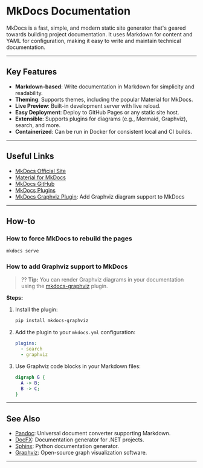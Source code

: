 # MkDocs Documentation

MkDocs is a fast, simple, and modern static site generator that's geared towards building project documentation. It uses Markdown for content and YAML for configuration, making it easy to write and maintain technical documentation.

---

## Key Features

- **Markdown-based**: Write documentation in Markdown for simplicity and readability.
- **Theming**: Supports themes, including the popular Material for MkDocs.
- **Live Preview**: Built-in development server with live reload.
- **Easy Deployment**: Deploy to GitHub Pages or any static site host.
- **Extensible**: Supports plugins for diagrams (e.g., Mermaid, Graphviz), search, and more.
- **Containerized**: Can be run in Docker for consistent local and CI builds.

---

## Useful Links

- [MkDocs Official Site](https://www.mkdocs.org/)
- [Material for MkDocs](https://squidfunk.github.io/mkdocs-material/)
- [MkDocs GitHub](https://github.com/mkdocs/mkdocs)
- [MkDocs Plugins](https://github.com/mkdocs/catalog)
- [MkDocs Graphviz Plugin](https://github.com/mkdocs-contrib/mkdocs-graphviz): Add Graphviz diagram support to MkDocs

---

## How-to

### How to force MkDocs to rebuild the pages

```sh
mkdocs serve
```

### How to add Graphviz support to MkDocs

> ?? **Tip:** You can render Graphviz diagrams in your documentation using the [mkdocs-graphviz](https://github.com/mkdocs-contrib/mkdocs-graphviz) plugin.

**Steps:**

1. Install the plugin:

   ```sh
   pip install mkdocs-graphviz
   ```

2. Add the plugin to your `mkdocs.yml` configuration:

   ```yaml
   plugins:
     - search
     - graphviz
   ```

3. Use Graphviz code blocks in your Markdown files:

   ```dot
   digraph G {
     A -> B;
     B -> C;
   }
   ```

---

## See Also

- [Pandoc](./pandoc.md): Universal document converter supporting Markdown.
- [DocFX](./docfx.md): Documentation generator for .NET projects.
- [Sphinx](https://www.sphinx-doc.org/): Python documentation generator.
- [Graphviz](./graphviz.md): Open-source graph visualization software.

---
